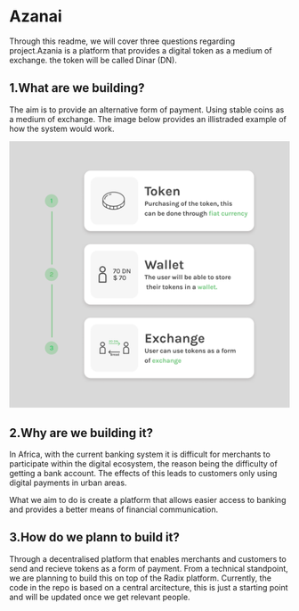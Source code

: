 # Azanai
Through this readme, we will cover three questions regarding project.Azania is a 
platform that provides a digital token as a medium of exchange. the token will 
be called Dinar (DN).

## __1.What are we building?__
The aim is to provide an alternative form of payment. Using stable coins as a medium 
of exchange. The image below provides an illistraded example of how the system would 
work.

![alt text for screen readers](/image.png "Text to show on mouseover")

## __2.Why are we building it?__
In Africa, with the current banking system it is difficult for merchants to participate
within the digital ecosystem, the reason being the difficulty of getting a bank account. 
The effects of this leads to customers only using digital payments in urban areas. 

What we aim to do is create a platform that allows easier access to banking and 
provides a better means of financial communication.

## __3.How do we plann to build it?__
Through a decentralised platform that enables merchants and customers to send and recieve
tokens as a form of payment. From a technical standpoint, we are planning to build this 
on top of the Radix platform. Currently, the code in the repo is based on a central arcitecture,
this is  just a starting point and will be updated once we get relevant people. 